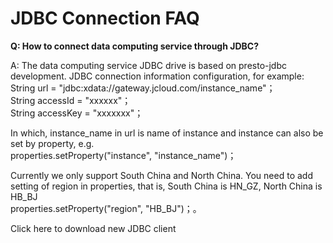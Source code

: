 # JDBC Connection FAQ

**Q: How to connect data computing service through JDBC?**

A: The data computing service JDBC drive is based on presto-jdbc development.
JDBC connection information configuration, for example:</br>
String url = "jdbc:xdata://gateway.jcloud.com/instance_name"；</br>
String accessId = "xxxxxx"；</br>
String accessKey = "xxxxxxx"；</br>

In which, instance_name in url is name of instance and instance can also be set by property, e.g.</br>
properties.setProperty("instance", "instance_name")；</br>

Currently we only support South China and North China. You need to add setting of region in properties, that is, South China is HN_GZ, North China is HB_BJ</br>
properties.setProperty("region", "HB_BJ")；。</br>

Click here to download new JDBC client</br>
